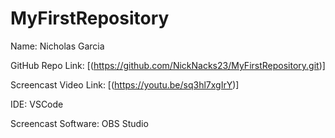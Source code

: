 # MyFirstRepository

Name: Nicholas Garcia

GitHub Repo Link: [(https://github.com/NickNacks23/MyFirstRepository.git)]

Screencast Video Link: [(https://youtu.be/sq3hl7xgIrY)]

IDE: VSCode

Screencast Software: OBS Studio
